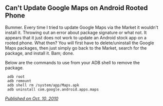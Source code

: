## Can't Update Google Maps on Android Rooted Phone

Bummer. Every time I tried to update Google Maps via the Market it wouldn't install it.
Throwing out an error about package signature or what not. It appears that it just does not
work to update an Android stock app on a rooted phone. What then? You will first have to
delete/uninstall the Google Maps packages, then just simply go back to the Market,
search for the package, and install it. Bam; done.

Below are the commands to use from your ADB shell to remove the package.

```
 adb root
 adb remount
 adb shell rm /system/app/Maps.apk
 adb uninstall com.google.android.apps.maps
 ```
[*Published on Oct. 10, 2010*](http://x-sa.blogspot.com/2010/10/cant-update-google-maps-on-android.html)
